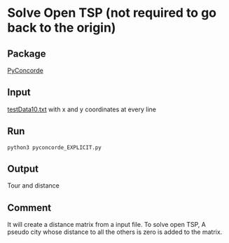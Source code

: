 # Solve Open TSP (not required to go back to the origin)

## Package
[PyConcorde](https://github.com/jvkersch/pyconcorde)

## Input
[testData10.txt](testData10.txt) with x and y coordinates at every line

## Run
<code>python3 pyconcorde_EXPLICIT.py</code>

## Output
Tour and distance

## Comment
It will create a distance matrix from a input file. To solve open TSP, A pseudo city whose distance to all the others is zero is added to the matrix.
